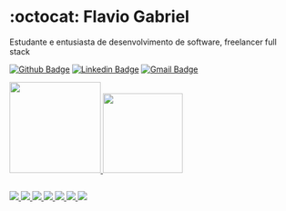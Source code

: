 # :octocat: Flavio Gabriel  

Estudante e entusiasta de desenvolvimento de software, freelancer full stack
  
[![Github Badge](https://img.shields.io/badge/-Github-000?style=flat-square&logo=Github&logoColor=white)](https://github.com/GabDevjs)
[![Linkedin Badge](https://img.shields.io/badge/-LinkedIn-blue?style=flat-square&logo)](https://www.linkedin.com/in/flavio-gabriel77/)
[![Gmail Badge](https://img.shields.io/badge/-Gmail-c14438?style=flat-square&logo=Gmail&logoColor=white)](mailto:flaviogabrieljoobs@gmail.com)
  

<div>
  <a href="https://github.com/GabrielJS77">
  <img height="160em" src="https://github-readme-stats.vercel.app/api?username=GabDevjs&show_icons=true&theme=dark&include_all_commits=true&count_private=true"/>
  <img height="140em" src="https://github-readme-stats.vercel.app/api/top-langs/?username=GabDevjs&layout=compact&langs_count=16&theme=dark"/>
</div>
  
##
![](https://img.shields.io/badge/‎-JavaScript-F7DF1E?logo=javascript&logoColor=white&style=plastic)
![](https://img.shields.io/badge/‎-HTML-CC342D?logo=html5&logoColor=white&style=plastic)
![](https://img.shields.io/badge/‎-CSS-1572B6?logo=css3&logoColor=white&style=plastic)
![](https://img.shields.io/badge/‎-NodeJS-339933?logo=Node.js&logoColor=white&style=plastic)
![](https://img.shields.io/badge/‎-Git-F05032?logo=git&logoColor=white&style=plastic)
![](https://img.shields.io/badge/‎-GitHub-181717?logo=github&logoColor=white&style=plastic)
![](https://img.shields.io/badge/‎-VS%20Code-007ACC?logo=visual-studio-code&logoColor=white&style=plastic)  
